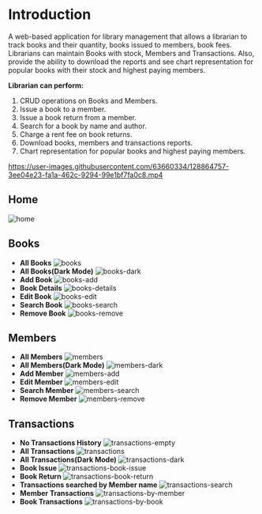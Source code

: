 # **Introduction**

A web-based application for library management that allows a librarian to track books and their quantity, books issued to members, book fees. Librarians can maintain Books with stock, Members and Transactions. Also, provide the ability to download the reports and see chart representation for popular books with their stock and highest paying members.

**Librarian can perform:**

1. CRUD operations on Books and Members.
2. Issue a book to a member.
3. Issue a book return from a member.
4. Search for a book by name and author.
5. Charge a rent fee on book returns.
6. Download books, members and transactions reports.
7. Chart representation for popular books and highest paying members.

https://user-images.githubusercontent.com/63660334/128864757-3ee04e23-fa1a-462c-9294-99e1bf7fa0c8.mp4

## **Home**
![home](https://user-images.githubusercontent.com/63660334/128862878-f4ec3ddf-3355-4f56-9b5c-2162eccdd4f0.png)
## **Books**
* **All Books**
![books](https://user-images.githubusercontent.com/63660334/128862951-571dfb0c-ec37-4f7e-b27b-4269ecb88989.png)
* **All Books(Dark Mode)**
![books-dark](https://user-images.githubusercontent.com/63660334/128863229-2eecf634-e64f-4961-b800-9377ef33e24d.png)
* **Add Book**
![books-add](https://user-images.githubusercontent.com/63660334/128862990-efd7eb8a-3ce2-42f1-a9c4-35d756234282.png)
* **Book Details**
![books-details](https://user-images.githubusercontent.com/63660334/128863029-63b4c2d5-8903-4409-a859-9950227f17c5.png)
* **Edit Book**
![books-edit](https://user-images.githubusercontent.com/63660334/128863055-058dcc3c-0705-4317-8498-2e21551ed9e1.png)
* **Search Book**
![books-search](https://user-images.githubusercontent.com/63660334/128863160-47da3ffb-368b-4b33-9d22-722a0a987733.png)
* **Remove Book**
![books-remove](https://user-images.githubusercontent.com/63660334/128863112-c573fb59-dde7-4940-8f96-c3b725824e85.png)
## **Members**
* **All Members**
![members](https://user-images.githubusercontent.com/63660334/128863552-dda9730c-e0eb-4d4f-967e-eab2c784eb5c.png)
* **All Members(Dark Mode)**
![members-dark](https://user-images.githubusercontent.com/63660334/128863572-734fed39-1d95-433b-9f36-50879b303e0b.png)
* **Add Member**
![members-add](https://user-images.githubusercontent.com/63660334/128863601-ca1ffad2-ce3b-4c4d-b971-f6558cec8d57.png)
* **Edit Member**
![members-edit](https://user-images.githubusercontent.com/63660334/128863615-3cc8cc7e-544e-4ce5-aa92-688f346bfc8c.png)
* **Search Member**
![members-search](https://user-images.githubusercontent.com/63660334/128863629-70345bfe-c515-429f-85e8-79d9963b9725.png)
* **Remove Member**
![members-remove](https://user-images.githubusercontent.com/63660334/128863642-70da87f6-fdbd-4f02-9a0c-aed3a33c4ca1.png)
## **Transactions**
* **No Transactions History**
![transactions-empty](https://user-images.githubusercontent.com/63660334/128864222-60beaece-edc7-497c-9ed8-e7ad761750e7.png)
* **All Transactions**
![transactions](https://user-images.githubusercontent.com/63660334/128864263-843e2f5f-a45d-480b-9b9e-a74b933901a4.png)
* **All Transactions(Dark Mode)**
![transactions-dark](https://user-images.githubusercontent.com/63660334/128864289-b23e673a-99a5-40da-87f7-4a51024b8a44.png)
* **Book Issue**
![transactions-book-issue](https://user-images.githubusercontent.com/63660334/128864311-f78ad0cf-798a-45b9-acdc-4a99f51d701b.png)
* **Book Return**
![transactions-book-return](https://user-images.githubusercontent.com/63660334/128864320-6a769f77-b6bd-4a12-865e-af8b5b056742.png)
* **Transactions searched by Member name**
![transactions-search](https://user-images.githubusercontent.com/63660334/128864348-88bb7420-da6e-4062-801d-6dead92f9111.png)
* **Member Transactions**
![transactions-by-member](https://user-images.githubusercontent.com/63660334/128864364-d6e01ffb-e50b-4e6e-b6d5-7c7fcbcdc643.png)
* **Book Transactions**
![transactions-by-book](https://user-images.githubusercontent.com/63660334/128864387-bd0a40e2-f6c7-48d9-bda1-c31b4a9c501e.png)
